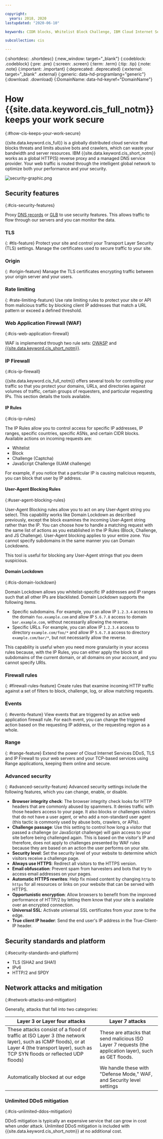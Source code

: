 ```yaml
---

copyright:
  years: 2018, 2020
lastupdated: "2020-06-10"

keywords: CIDR blocks, Whitelist Block Challenge, IBM Cloud Internet Services, security features

subcollection: cis

---
```


{:shortdesc: .shortdesc}
{:new_window: target="_blank"}
{:codeblock: .codeblock}
{:pre: .pre}
{:screen: .screen}
{:term: .term}
{:tip: .tip}
{:note: .note}
{:important: .important}
{:deprecated: .deprecated}
{:external: target="_blank" .external}
{:generic: data-hd-programlang="generic"}
{:download: .download}
{:DomainName: data-hd-keyref="DomainName"}

# How {{site.data.keyword.cis_full_notm}} keeps your work secure
{:#how-cis-keeps-your-work-secure}

{{site.data.keyword.cis_full}} is a globally distributed cloud service that blocks threats and limits abusive bots and crawlers, which can waste your bandwidth and server resources. IBM {{site.data.keyword.cis_short_notm}} works as a global HTTP(S) reverse proxy and a managed DNS service provider. Your web traffic is routed through the intelligent global network to optimize both your performance and your security.

![security-graphic.png](images/security-graphic.png)

## Security features
{:#cis-security-features}

Proxy [DNS records](/docs/cis?topic=cis-dns-concepts#dns-concepts-proxying-dns-records) or [GLB](/docs/cis?topic=cis-global-load-balancer-glb-concepts) to use security features. This allows traffic to flow through our servers and you can monitor the data.

### TLS
{: #tls-feature}
Protect your site and control your Transport Layer Security (TLS) settings. Manage the certificates used to secure traffic to your site.

### Origin
{: #origin-feature}
Manage the TLS certificates encrypting traffic between your origin server and your users.

### Rate limiting
{: #rate-limiting-feature}
Use rate limiting rules to protect your site or API from malicious traffic by blocking client IP addresses that match a URL pattern or exceed a defined threshold.

### Web Application Firewall (WAF)
{:#cis-web-application-firewall}

WAF is implemented through two rule sets: [OWASP](/docs/cis?topic=cis-owasp-rule-set-for-waf) and [{{site.data.keyword.cis_short_notm}}](/docs/cis?topic=cis-waf-settings#cis-ruleset-for-waf).

### IP Firewall
{:#cis-ip-firewall}

{{site.data.keyword.cis_full_notm}} offers several tools for controlling your traffic so that you protect your domains, URLs, and directories against volumes of traffic, certain groups of requesters, and particular requesting IPs. This section details the tools available.

#### IP Rules
{:#cis-ip-rules}

The IP Rules allow you to control access for specific IP addresses, IP ranges, specific countries, specific ASNs, and certain CIDR blocks. Available actions on incoming requests are:
  * Whitelist
  * Block
  * Challenge (Captcha)
  * JavaScript Challenge (IUAM challenge)

For example, if you notice that a particular IP is causing malicious requests, you can block that user by IP address.

#### User-Agent Blocking Rules
{:#user-agent-blocking-rules}

User-Agent Blocking rules allow you to act on any User-Agent string you select. This capability works like Domain Lockdown as described previously, except the block examines the incoming User-Agent string rather than the IP. You can choose how to handle a matching request with the same list of actions as you established in the IP Rules (Block, Challenge, and JS Challenge). User-Agent blocking applies to your entire zone. You cannot specify subdomains in the same manner you can Domain Lockdowns.

This tool is useful for blocking any User-Agent strings that you deem suspicious.

#### Domain Lockdown
{:#cis-domain-lockdown}

Domain Lockdown allows you whitelist-specific IP addresses and IP ranges such that all other IPs are blacklisted. Domain Lockdown supports the following items.
  * Specific subdomains. For example, you can allow IP `1.2.3.4` access to the domain `foo.example.com` and allow IP `5.6.7.8` access to domain `bar.example.com`, without necessarily allowing the reverse.
  * Specific URLs. For example, you can allow IP `1.2.3.4` access to directory `example.com/foo/*` and allow IP `5.6.7.8`  access to directory `example.com/bar/*`, but not necessarily allow the reverse.

This capability is useful when you need more granularity in your access rules because, with the IP Rules, you can either apply the block to all subdomains of the current domain, or all domains on your account, and you cannot specify URIs.

### Firewall rules
{: #firewall-rules-feature}
Create rules that examine incoming HTTP traffic against a set of filters to block, challenge, log, or allow matching requests.

### Events
{: #events-feature}
View events that are triggered by an active web application firewall rule. For each event, you can change the triggered action based on the requesting IP address, or the requesting region as a whole.

### Range
{: #range-feature}
Extend the power of Cloud Internet Services DDoS, TLS and IP Firewall to your web servers and your TCP-based services using Range applications, keeping them online and secure.

### Advanced security
{: #advanced-security-feature}
Advanced security settings include the following features, which you can change, enable, or disable.

* **Browser integrity check**: The browser integrity check looks for HTTP headers that are commonly abused by spammers. It denies traffic with those headers access to your page. It also blocks or challenges visitors that do not have a user agent, or who add a non-standard user agent (this tactic is commonly used by abuse bots, crawlers, or APIs).
* **Challenge passage**: Use this setting to control how long a visitor that passed a challenge (or JavaScript challenge) will gain access to your site before being challenged again. This is based on the visitor's IP and therefore, does not apply to challenges presented by WAF rules because they are based on an action the user performs on your site.
* **Security level**: Set the security level of your website to determine which visitors receive a challenge page.
* **Always use HTTPS**: Redirect all visitors to the HTTPS version.
* **Email obfuscation**: Prevent spam from harvesters and bots that try to access email addresses on your pages.
* **Automatic HTTPS rewrites**: Help fix mixed content by changing `http` to `https` for all resources or links on your website that can be served with HTTPS.
* **Opportunistic encryption**: Allow browsers to benefit from the improved performance of HTTP/2 by letting them know that your site is available over an encrypted connection.
* **Universal SSL**: Activate universal SSL certificates from your zone to the edge.
* **True client IP header**: Send the end user's IP address in the True-Client-IP header.

## Security standards and platform
{:#security-standards-and-platform}

 * TLS (SHA2 and SHA1)
 * IPv6
 * HTTP/2 and SPDY

## Network attacks and mitigation
{:#network-attacks-and-mitigation}

Generally, attacks that fall into two categories:

| Layer 3 or Layer four attacks | Layer 7 attacks |
|------------------------------|-----------------|
|These attacks consist of a flood of traffic at ISO Layer 3 (the network layer), such as ICMP floods), or at Layer 4 (the transport layer), such as TCP SYN floods or reflected UDP floods) |These are attacks that send malicious ISO Layer 7 requests (the application layer), such as GET floods.  |
| Automatically blocked at our edge | We handle these with "Defense Mode," WAF, and Security level settings |

### Unlimited DDoS mitigation
{:#cis-unlimited-ddos-mitigation}

DDoS mitigation is typically an expensive service that can grow in cost when under attack. Unlimited DDoS mitigation is included with {{site.data.keyword.cis_short_notm}} at no additional cost.
